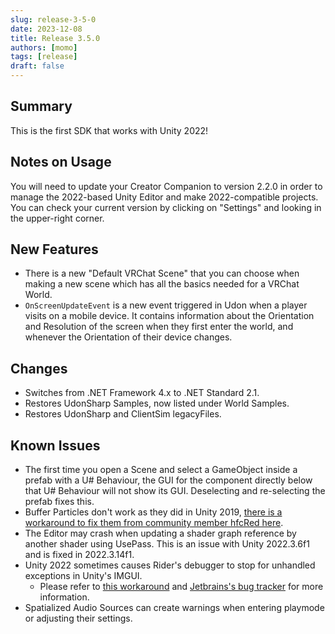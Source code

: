 ```yaml
---
slug: release-3-5-0
date: 2023-12-08
title: Release 3.5.0
authors: [momo]
tags: [release]
draft: false
---
```

## Summary

This is the first SDK that works with Unity 2022!

<!--truncate-->

## Notes on Usage

You will need to update your Creator Companion to version 2.2.0 in order to manage the 2022-based Unity Editor and make 2022-compatible projects. You can check your current version by clicking on "Settings" and looking in the upper-right corner.

## New Features

* There is a new "Default VRChat Scene" that you can choose when making a new scene which has all the basics needed for a VRChat World.
* `OnScreenUpdateEvent` is a new event triggered in Udon when a player visits on a mobile device. It contains information about the Orientation and Resolution of the screen when they first enter the world, and whenever the Orientation of their device changes. 

## Changes

* Switches from .NET Framework 4.x to .NET Standard 2.1.
* Restores UdonSharp Samples, now  listed under World Samples.
* Restores UdonSharp and ClientSim legacyFiles.

## Known Issues

* The first time you open a Scene and select a GameObject inside a prefab with a U# Behaviour, the GUI for the component directly below that U# Behaviour will not show its GUI. Deselecting and re-selecting the prefab fixes this.
* Buffer Particles don't work as they did in Unity 2019, [there is a workaround to fix them from community member hfcRed here](https://x.com/hfcRedddd/status/1696915379090604179).
* The Editor may crash when updating a shader graph reference by another shader using UsePass. This is an issue with Unity 2022.3.6f1 and is fixed in 2022.3.14f1.
* Unity 2022 sometimes causes Rider's debugger to stop for unhandled exceptions in Unity's IMGUI.
	* Please refer to [this workaround](https://forum.unity.com/threads/rider-debugger-breaks-on-unhandled-exception.1135879/#post-7305256) and [Jetbrains's bug tracker](https://youtrack.jetbrains.com/issue/RIDER-64944) for more information.
* Spatialized Audio Sources can create warnings when entering playmode or adjusting their settings.